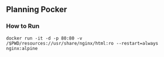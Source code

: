 ## Planning Pocker

### How to Run

``` shell
docker run -it -d -p 80:80 -v /$PWD/resources://usr/share/nginx/html:ro --restart=always nginx:alpine
```

